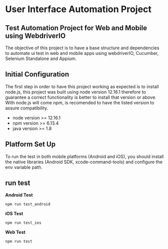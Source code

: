 # User Interface Automation Project
 
 ## Test Automation Project for Web and Mobile using WebdriverIO
 
 The objective of this project is to have a base structure and dependencies to automate ui test in web and mobile apps using webdriverIO,  Cucumber, Selenium Standalone and Appium.
 
 ## Initial Configuration
 
The first step in order to have this project working as expected is to install node.js, this project was built using node version 12.16.1 therefore to guarantee a correct functionality is better to install that version or above. With node.js will come npm, is recomended to have the listed version to assure compatibility.

 - node version >= 12.16.1
 - npm version  >= 6.13.4
 - java version >= 1.8


## Platform Set Up

To run the test in both mobile platforms (Android and iOS), you should install the native libraries (Android SDK, xcode-command-tools) and configure the env variable path.

## run test

**Android Test**

`npm run test_android`

**iOS Test**

`npm run test_ios`

**Web Test**

`npm run test` 

